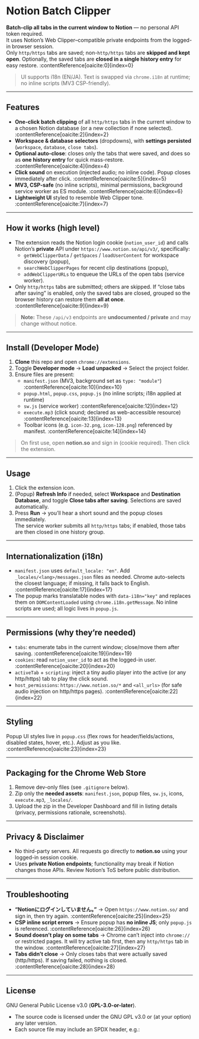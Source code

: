 # Notion Batch Clipper

**Batch-clip all tabs in the current window to Notion** — no personal API token required.  
It uses Notion’s Web Clipper–compatible private endpoints from the logged-in browser session.  
Only `http/https` tabs are saved; non-`http/https` tabs are **skipped and kept open**. Optionally, the saved tabs are **closed in a single history entry** for easy restore. :contentReference[oaicite:0]{index=0}

> UI supports i18n (EN/JA). Text is swapped via `chrome.i18n` at runtime; no inline scripts (MV3 CSP-friendly). 

---

## Features

- **One-click batch clipping** of all `http/https` tabs in the current window to a chosen Notion database (or a new collection if none selected). :contentReference[oaicite:2]{index=2}
- **Workspace & database selectors** (dropdowns), with **settings persisted** (`workspace`, `database`, `close tabs`). 
- **Optional auto-close**: closes only the tabs that were saved, and does so as **one history entry** for quick mass-restore. :contentReference[oaicite:4]{index=4}
- **Click sound** on execution (injected audio; no inline code). Popup closes immediately after click. :contentReference[oaicite:5]{index=5}
- **MV3, CSP-safe** (no inline scripts), minimal permissions, background service worker as ES module. :contentReference[oaicite:6]{index=6}
- **Lightweight UI** styled to resemble Web Clipper tone. :contentReference[oaicite:7]{index=7}

---

## How it works (high level)

- The extension reads the Notion login cookie (`notion_user_id`) and calls Notion’s **private** API under `https://www.notion.so/api/v3/`, specifically:
  - `getWebClipperData` / `getSpaces` / `loadUserContent` for workspace discovery (popup),
  - `searchWebClipperPages` for recent clip destinations (popup),
  - `addWebClipperURLs` to enqueue the URLs of the open tabs (service worker). 
- Only `http/https` tabs are submitted; others are skipped. If “close tabs after saving” is enabled, only the saved tabs are closed, grouped so the browser history can restore them **all at once**. :contentReference[oaicite:9]{index=9}

> **Note:** These `/api/v3` endpoints are **undocumented / private** and may change without notice.

---

## Install (Developer Mode)

1. **Clone** this repo and open `chrome://extensions`.
2. Toggle **Developer mode** → **Load unpacked** → Select the project folder.
3. Ensure files are present:
   - `manifest.json` (MV3, background set as `type: "module"`) :contentReference[oaicite:10]{index=10}
   - `popup.html`, `popup.css`, `popup.js` (no inline scripts; i18n applied at runtime) 
   - `sw.js` (service worker) :contentReference[oaicite:12]{index=12}
   - `execute.mp3` (click sound; declared as web-accessible resource) :contentReference[oaicite:13]{index=13}
   - Toolbar icons (e.g. `icon-32.png`, `icon-128.png`) referenced by manifest. :contentReference[oaicite:14]{index=14}

> On first use, open **notion.so** and sign in (cookie required). Then click the extension.

---

## Usage

1. Click the extension icon.
2. (Popup) **Refresh Info** if needed, select **Workspace** and **Destination Database**, and toggle **Close tabs after saving**. Selections are saved automatically. 
3. Press **Run** → you’ll hear a short sound and the popup closes immediately.  
   The service worker submits all `http/https` tabs; if enabled, those tabs are then closed in one history group. 

---

## Internationalization (i18n)

- `manifest.json` uses `default_locale: "en"`. Add `_locales/<lang>/messages.json` files as needed. Chrome auto-selects the closest language; if missing, it falls back to English. :contentReference[oaicite:17]{index=17}
- The popup marks translatable nodes with `data-i18n="key"` and replaces them on `DOMContentLoaded` using `chrome.i18n.getMessage`. No inline scripts are used; all logic lives in `popup.js`. 

---

## Permissions (why they’re needed)

- `tabs`: enumerate tabs in the current window; close/move them after saving. :contentReference[oaicite:19]{index=19}  
- `cookies`: read `notion_user_id` to act as the logged-in user. :contentReference[oaicite:20]{index=20}  
- `activeTab` + `scripting`: inject a tiny audio player into the active (or any http/https) tab to play the click sound.   
- `host_permissions`: `https://www.notion.so/*` and `<all_urls>` (for safe audio injection on http/https pages). :contentReference[oaicite:22]{index=22}

---

## Styling

Popup UI styles live in `popup.css` (flex rows for header/fields/actions, disabled states, hover, etc.). Adjust as you like. :contentReference[oaicite:23]{index=23}

---

## Packaging for the Chrome Web Store

1. Remove dev-only files (see `.gitignore` below).  
2. Zip only the **needed assets**: `manifest.json`, popup files, `sw.js`, icons, `execute.mp3`, `_locales/`.  
3. Upload the zip in the Developer Dashboard and fill in listing details (privacy, permissions rationale, screenshots).

---

## Privacy & Disclaimer

- No third-party servers. All requests go directly to **notion.so** using your logged-in session cookie.   
- Uses **private Notion endpoints**; functionality may break if Notion changes those APIs. Review Notion’s ToS before public distribution.

---

## Troubleshooting

- **“Notionにログインしていません。”** → Open `https://www.notion.so/` and sign in, then try again. :contentReference[oaicite:25]{index=25}  
- **CSP inline script errors** → Ensure popup has **no inline JS**; only `popup.js` is referenced. :contentReference[oaicite:26]{index=26}  
- **Sound doesn’t play on some tabs** → Chrome can’t inject into `chrome://` or restricted pages. It will try active tab first, then any `http/https` tab in the window. :contentReference[oaicite:27]{index=27}  
- **Tabs didn’t close** → Only closes tabs that were actually saved (http/https). If saving failed, nothing is closed. :contentReference[oaicite:28]{index=28}

---

## License

GNU General Public License v3.0 (**GPL-3.0-or-later**).

- The source code is licensed under the GNU GPL v3.0 or (at your option) any later version.
- Each source file may include an SPDX header, e.g.:
